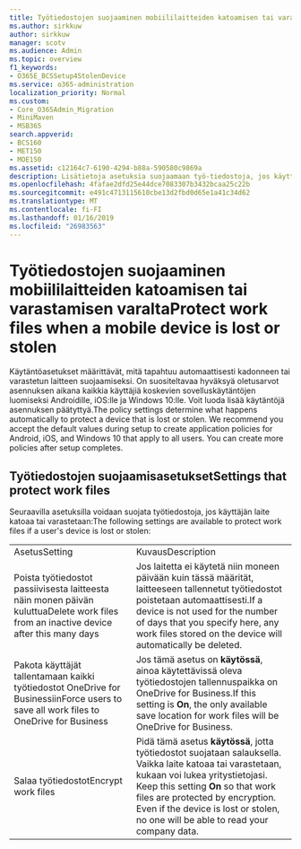 ```yaml
---
title: Työtiedostojen suojaaminen mobiililaitteiden katoamisen tai varastamisen varalta
ms.author: sirkkuw
author: sirkkuw
manager: scotv
ms.audience: Admin
ms.topic: overview
f1_keywords:
- O365E_BCSSetup4StolenDevice
ms.service: o365-administration
localization_priority: Normal
ms.custom:
- Core_O365Admin_Migration
- MiniMaven
- MSB365
search.appverid:
- BCS160
- MET150
- MOE150
ms.assetid: c12164c7-6190-4294-b88a-590580c9869a
description: Lisätietoja asetuksia suojaamaan työ-tiedostoja, jos käyttäjän laite katoaa tai varastetaan.
ms.openlocfilehash: 4fafae2dfd25e44dce7083307b3432bcaa25c22b
ms.sourcegitcommit: e491c4713115610cbe13d2fbd0d65e1a41c34d62
ms.translationtype: MT
ms.contentlocale: fi-FI
ms.lasthandoff: 01/16/2019
ms.locfileid: "26983563"
---
```

# <a name="protect-work-files-when-a-mobile-device-is-lost-or-stolen"></a><span data-ttu-id="1900b-103">Työtiedostojen suojaaminen mobiililaitteiden katoamisen tai varastamisen varalta</span><span class="sxs-lookup"><span data-stu-id="1900b-103">Protect work files when a mobile device is lost or stolen</span></span>

<span data-ttu-id="1900b-p101">Käytäntöasetukset määrittävät, mitä tapahtuu automaattisesti kadonneen tai varastetun laitteen suojaamiseksi. On suositeltavaa hyväksyä oletusarvot asennuksen aikana kaikkia käyttäjiä koskevien sovelluskäytäntöjen luomiseksi Androidille, iOS:lle ja Windows 10:lle. Voit luoda lisää käytäntöjä asennuksen päätyttyä.</span><span class="sxs-lookup"><span data-stu-id="1900b-p101">The policy settings determine what happens automatically to protect a device that is lost or stolen. We recommend you accept the default values during setup to create application policies for Android, iOS, and Windows 10 that apply to all users. You can create more policies after setup completes.</span></span>
  
## <a name="settings-that-protect-work-files"></a><span data-ttu-id="1900b-107">Työtiedostojen suojaamisasetukset</span><span class="sxs-lookup"><span data-stu-id="1900b-107">Settings that protect work files</span></span>

<span data-ttu-id="1900b-108">Seuraavilla asetuksilla voidaan suojata työtiedostoja, jos käyttäjän laite katoaa tai varastetaan:</span><span class="sxs-lookup"><span data-stu-id="1900b-108">The following settings are available to protect work files if a user's device is lost or stolen:</span></span>
  
|||
|:-----|:-----|
|<span data-ttu-id="1900b-109">Asetus</span><span class="sxs-lookup"><span data-stu-id="1900b-109">Setting</span></span>  <br/> |<span data-ttu-id="1900b-110">Kuvaus</span><span class="sxs-lookup"><span data-stu-id="1900b-110">Description</span></span>  <br/> |
|<span data-ttu-id="1900b-111">Poista työtiedostot passiivisesta laitteesta näin monen päivän kuluttua</span><span class="sxs-lookup"><span data-stu-id="1900b-111">Delete work files from an inactive device after this many days</span></span>  <br/> |<span data-ttu-id="1900b-112">Jos laitetta ei käytetä niin moneen päivään kuin tässä määrität, laitteeseen tallennetut työtiedostot poistetaan automaattisesti.</span><span class="sxs-lookup"><span data-stu-id="1900b-112">If a device is not used for the number of days that you specify here, any work files stored on the device will automatically be deleted.</span></span>  <br/> |
|<span data-ttu-id="1900b-113">Pakota käyttäjät tallentamaan kaikki työtiedostot OneDrive for Businessiin</span><span class="sxs-lookup"><span data-stu-id="1900b-113">Force users to save all work files to OneDrive for Business</span></span>  <br/> |<span data-ttu-id="1900b-114">Jos tämä asetus on **käytössä**, ainoa käytettävissä oleva työtiedostojen tallennuspaikka on OneDrive for Business.</span><span class="sxs-lookup"><span data-stu-id="1900b-114">If this setting is **On**, the only available save location for work files will be OneDrive for Business.</span></span>  <br/> |
|<span data-ttu-id="1900b-115">Salaa työtiedostot</span><span class="sxs-lookup"><span data-stu-id="1900b-115">Encrypt work files</span></span>  <br/> |<span data-ttu-id="1900b-p102">Pidä tämä asetus **käytössä**, jotta työtiedostot suojataan salauksella. Vaikka laite katoaa tai varastetaan, kukaan voi lukea yritystietojasi.  </span><span class="sxs-lookup"><span data-stu-id="1900b-p102">Keep this setting **On** so that work files are protected by encryption. Even if the device is lost or stolen, no one will be able to read your company data.  </span></span><br/> |
   

